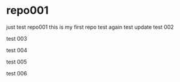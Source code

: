 # repo001
just test repo001
this is my first repo
test again
test update
test 002

test 003

test 004

test 005

test 006
